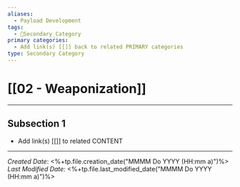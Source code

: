 ```yaml
---
aliases:
  - Payload Development
tags:
  - 🥈Secondary_Category
primary categories:
  - Add link(s) [[]] back to related PRIMARY categories
type: Secondary Category
---
```

# [[02 - Weaponization]]

***

## Subsection 1

* Add link(s) [[]] to related CONTENT

***

*Created Date*: <%+tp.file.creation_date("MMMM Do YYYY (HH:mm a)")%>
*Last Modified Date*: <%+tp.file.last_modified_date("MMMM Do YYYY (HH:mm a)")%>
